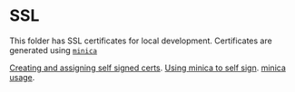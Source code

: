 # SSL

This folder has SSL certificates for local development. Certificates are generated using [`minica`](https://github.com/jsha/minica)

[Creating and assigning self signed certs](https://letsencrypt.org/docs/certificates-for-localhost/).
[Using minica to self sign](https://gist.github.com/mwidmann/115c2a7059dcce300b61f625d887e5dc).
[minica usage](https://github.com/jsha/minica).
